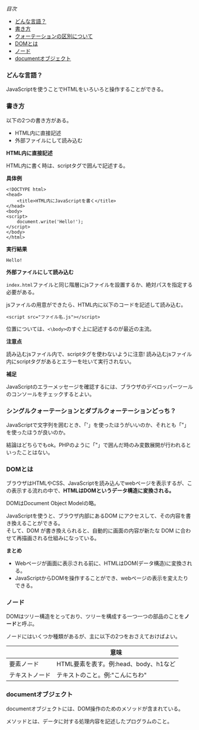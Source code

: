*目次*
* [どんな言語？](#どんな言語？)
* [書き方](#書き方)
* [クォーテーションの区別について](#シングルクォーテーションとダブルクォーテーションどっち？)
* [DOMとは](#DOMとは)
* [ノード](#ノード)
* [documentオブジェクト](#documentオブジェクト)

### どんな言語？

JavaScriptを使うことでHTMLをいろいろと操作することができる。

### 書き方

以下の2つの書き方がある。
* HTML内に直接記述
* 外部ファイルにして読み込む

**HTML内に直接記述**

HTML内に書く時は、scriptタグで囲んで記述する。

**具体例**

```
<!DOCTYPE html>
<head>
    <title>HTML内にJavaScriptを書く</title>
</head>
<body>
<script>
    document.write('Hello!');
</script>
</body>
</html>
```

**実行結果**

`Hello!`

**外部ファイルにして読み込む**

`index.html`ファイルと同じ階層にjsファイルを設置するか、絶対パスを指定する必要がある。

jsファイルの用意ができたら、HTML内に以下のコードを記述して読み込む。

```
<script src="ファイル名.js"></script>
```
位置については、`<\body>`のすぐ上に記述するのが最近の主流。

**注意点**

読み込むjsファイル内で、scriptタグを使わないように注意! 読み込むjsファイル内にscriptタグがあるとエラーを吐いて実行されない。

**補足**

JavaScriptのエラーメッセージを確認するには、ブラウザのデベロッパーツールのコンソールをチェックするとよい。

### シングルクォーテーションとダブルクォーテーションどっち？

JavaScriptで文字列を囲むとき、「'」を使ったほうがいいのか、それとも「"」を使ったほうが良いのか。

結論はどちらでもok。PHPのように「"」で囲んだ時のみ変数展開が行われるといったことはない。

### DOMとは

ブラウザはHTMLやCSS、JavaScriptを読み込んでwebページを表示するが、この表示する流れの中で、**HTMLはDOMというデータ構造に変換される。**

DOMはDocument Object Modelの略。

JavaScriptを使うと、ブラウザ内部にあるDOM にアクセスして、その内容を書き換えることができる。  
そして、DOM が書き換えられると、自動的に画面の内容が新たな DOM に合わせて再描画される仕組みになっている。

**まとめ**
* Webページが画面に表示される前に、HTMLはDOM(データ構造)に変換される。
* JavaScriptからDOMを操作することができ、webページの表示を変えたりできる。

### ノード

DOMはツリー構造をとっており、ツリーを構成する一つ一つの部品のことを**ノード**と呼ぶ。

ノードにはいくつか種類があるが、主に以下の2つをおさえておけばよい。

||意味|
|-|-|
|要素ノード|HTML要素を表す。例:head、body、h1など|
|テキストノード|テキストのこと。例:"こんにちわ"|

### documentオブジェクト

documentオブジェクトには、DOM操作のためのメソッドが含まれている。

メソッドとは、データに対する処理内容を記述したプログラムのこと。





